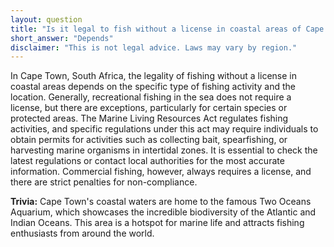 ```yaml
---
layout: question
title: "Is it legal to fish without a license in coastal areas of Cape Town, South Africa?"
short_answer: "Depends"
disclaimer: "This is not legal advice. Laws may vary by region."
---
```


In Cape Town, South Africa, the legality of fishing without a license in coastal areas depends on the specific type of fishing activity and the location. Generally, recreational fishing in the sea does not require a license, but there are exceptions, particularly for certain species or protected areas. The Marine Living Resources Act regulates fishing activities, and specific regulations under this act may require individuals to obtain permits for activities such as collecting bait, spearfishing, or harvesting marine organisms in intertidal zones. It is essential to check the latest regulations or contact local authorities for the most accurate information. Commercial fishing, however, always requires a license, and there are strict penalties for non-compliance.

**Trivia:** Cape Town's coastal waters are home to the famous Two Oceans Aquarium, which showcases the incredible biodiversity of the Atlantic and Indian Oceans. This area is a hotspot for marine life and attracts fishing enthusiasts from around the world.
